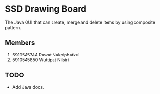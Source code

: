 # SSD Drawing Board
The Java GUI that can create, merge and delete items by using composite pattern.

## Members
1. 5910545744 Pawat Nakpiphatkul
1. 5910545850 Wuttipat Nilsiri

## TODO
* Add Java docs.
